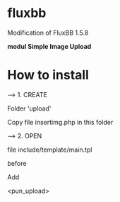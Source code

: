 # fluxbb
Modification of FluxBB 1.5.8

<strong>modul Simple Image Upload</strong>

# How to install

--> 1. CREATE

Folder 'upload'

Copy file insertimg.php in this folder

--> 2. OPEN

file include/template/main.tpl

before 

</body>

Add 

<pun_upload>

